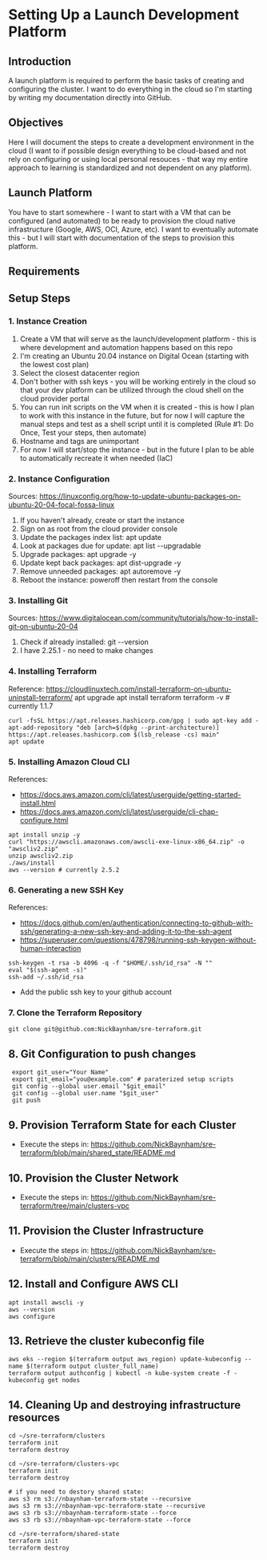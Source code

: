 # Setting Up a Launch Development Platform

## Introduction

A launch platform is required to perform the basic tasks of creating and configuring the cluster. I want to do everything in the cloud so I'm starting by writing my documentation directly into GitHub.

## Objectives

Here I will document the steps to create a development environment in the cloud (I want to if possible design everything to be cloud-based and not rely on configuring or using local personal resouces - that way my entire approach to learning is standardized and not dependent on any platform).

## Launch Platform

You have to start somewhere - I want to start with a VM that can be configured (and automated) to be ready to provision the cloud native infrastructure (Google, AWS, OCI, Azure, etc). I want to eventually automate this - but I will start with documentation of the steps to provision this platform.

## Requirements

## Setup Steps

### 1. Instance Creation
1. Create a VM that will serve as the launch/development platform - this is where development and automation happens based on this repo
2. I'm creating an Ubuntu 20.04 instance on Digital Ocean (starting with the lowest cost plan)
3. Select the closest datacenter region
4. Don't bother with ssh keys - you will be working entirely in the cloud so that your dev platform can be utilized through the cloud shell on the cloud provider portal
5. You can run init scripts on the VM when it is created - this is how I plan to work with this instance in the future, but for now I will capture the manual steps and test as a shell script until it is completed (Rule #1: Do Once, Test your steps, then automate)
6. Hostname and tags are unimportant
7. For now I will start/stop the instance - but in the future I plan to be able to automatically recreate it when needed (IaC)

### 2. Instance Configuration
Sources: https://linuxconfig.org/how-to-update-ubuntu-packages-on-ubuntu-20-04-focal-fossa-linux

1. If you haven't already, create or start the instance
2. Sign on as root from the cloud provider console
3. Update the packages index list: apt update
4. Look at packages due for update: apt list --upgradable
5. Upgrade packages: apt upgrade -y
6. Update kept back packages: apt dist-upgrade -y
7. Remove unneeded packages: apt autoremove -y
8. Reboot the instance: poweroff then restart from the console

### 3. Installing Git
Sources: https://www.digitalocean.com/community/tutorials/how-to-install-git-on-ubuntu-20-04
1. Check if already installed: git --version
2. I have 2.25.1 - no need to make changes

### 4. Installing Terraform
Reference: https://cloudlinuxtech.com/install-terraform-on-ubuntu-uninstall-terraform/
apt upgrade
apt install terraform
terraform -v # currently 1.1.7
```
curl -fsSL https://apt.releases.hashicorp.com/gpg | sudo apt-key add -
apt-add-repository "deb [arch=$(dpkg --print-architecture)] https://apt.releases.hashicorp.com $(lsb_release -cs) main"
apt update
```

### 5. Installing Amazon Cloud CLI
References: 
- https://docs.aws.amazon.com/cli/latest/userguide/getting-started-install.html
- https://docs.aws.amazon.com/cli/latest/userguide/cli-chap-configure.html
```
apt install unzip -y
curl "https://awscli.amazonaws.com/awscli-exe-linux-x86_64.zip" -o "awscliv2.zip"
unzip awscliv2.zip
./aws/install
aws --version # currently 2.5.2
```
### 6. Generating a new SSH Key
References: 
- https://docs.github.com/en/authentication/connecting-to-github-with-ssh/generating-a-new-ssh-key-and-adding-it-to-the-ssh-agent
- https://superuser.com/questions/478798/running-ssh-keygen-without-human-interaction
```
ssh-keygen -t rsa -b 4096 -q -f "$HOME/.ssh/id_rsa" -N ""
eval "$(ssh-agent -s)"
ssh-add ~/.ssh/id_rsa
```
- Add the public ssh key to your github account


### 7. Clone the Terraform Repository
```
git clone git@github.com:NickBaynham/sre-terraform.git
```

## 8. Git Configuration to push changes
```
 export git_user="Your Name"
 export git_email="you@example.com" # paraterized setup scripts
 git config --global user.email "$git_email"
 git config --global user.name "$git_user"
 git push
```

## 9. Provision Terraform State for each Cluster
- Execute the steps in: https://github.com/NickBaynham/sre-terraform/blob/main/shared_state/README.md

## 10. Provision the Cluster Network
- Execute the steps in: https://github.com/NickBaynham/sre-terraform/tree/main/clusters-vpc

## 11. Provision the Cluster Infrastructure
- Execute the steps in: https://github.com/NickBaynham/sre-terraform/blob/main/clusters/README.md

## 12. Install and Configure AWS CLI
```
apt install awscli -y
aws --version
aws configure
```
## 13. Retrieve the cluster kubeconfig file
```
aws eks --region $(terraform output aws_region) update-kubeconfig --name $(terraform output cluster_full_name)
terraform output authconfig | kubectl -n kube-system create -f -
kubeconfig get nodes
```
## 14. Cleaning Up and destroying infrastructure resources
```
cd ~/sre-terraform/clusters
terraform init
terraform destroy

cd ~/sre-terraform/clusters-vpc
terraform init
terraform destroy

# if you need to destory shared state:
aws s3 rm s3://nbaynham-terraform-state --recursive
aws s3 rm s3://nbaynham-vpc-terraform-state --recursive
aws s3 rb s3://nbaynham-terraform-state --force
aws s3 rb s3://nbaynham-vpc-terraform-state --force

cd ~/sre-terraform/shared-state
terraform init
terraform destroy

```
